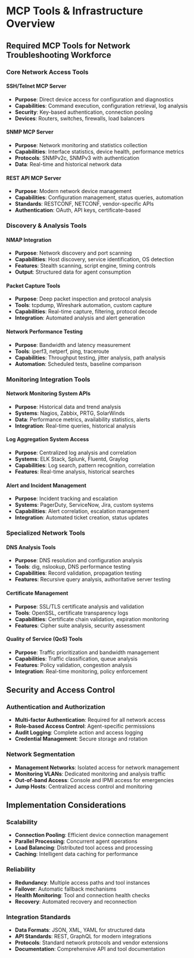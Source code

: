 # MCP Tools & Infrastructure Overview

## Required MCP Tools for Network Troubleshooting Workforce

### Core Network Access Tools

#### SSH/Telnet MCP Server
- **Purpose**: Direct device access for configuration and diagnostics
- **Capabilities**: Command execution, configuration retrieval, log analysis
- **Security**: Key-based authentication, connection pooling
- **Devices**: Routers, switches, firewalls, load balancers

#### SNMP MCP Server
- **Purpose**: Network monitoring and statistics collection
- **Capabilities**: Interface statistics, device health, performance metrics
- **Protocols**: SNMPv2c, SNMPv3 with authentication
- **Data**: Real-time and historical network data

#### REST API MCP Server
- **Purpose**: Modern network device management
- **Capabilities**: Configuration management, status queries, automation
- **Standards**: RESTCONF, NETCONF, vendor-specific APIs
- **Authentication**: OAuth, API keys, certificate-based

### Discovery & Analysis Tools

#### NMAP Integration
- **Purpose**: Network discovery and port scanning
- **Capabilities**: Host discovery, service identification, OS detection
- **Features**: Stealth scanning, script engine, timing controls
- **Output**: Structured data for agent consumption

#### Packet Capture Tools
- **Purpose**: Deep packet inspection and protocol analysis
- **Tools**: tcpdump, Wireshark automation, custom capture
- **Capabilities**: Real-time capture, filtering, protocol decode
- **Integration**: Automated analysis and alert generation

#### Network Performance Testing
- **Purpose**: Bandwidth and latency measurement
- **Tools**: iperf3, netperf, ping, traceroute
- **Capabilities**: Throughput testing, jitter analysis, path analysis
- **Automation**: Scheduled tests, baseline comparison

### Monitoring Integration Tools

#### Network Monitoring System APIs
- **Purpose**: Historical data and trend analysis
- **Systems**: Nagios, Zabbix, PRTG, SolarWinds
- **Data**: Performance metrics, availability statistics, alerts
- **Integration**: Real-time queries, historical analysis

#### Log Aggregation System Access
- **Purpose**: Centralized log analysis and correlation
- **Systems**: ELK Stack, Splunk, Fluentd, Graylog
- **Capabilities**: Log search, pattern recognition, correlation
- **Features**: Real-time analysis, historical searches

#### Alert and Incident Management
- **Purpose**: Incident tracking and escalation
- **Systems**: PagerDuty, ServiceNow, Jira, custom systems
- **Capabilities**: Alert correlation, escalation management
- **Integration**: Automated ticket creation, status updates

### Specialized Network Tools

#### DNS Analysis Tools
- **Purpose**: DNS resolution and configuration analysis
- **Tools**: dig, nslookup, DNS performance testing
- **Capabilities**: Record validation, propagation testing
- **Features**: Recursive query analysis, authoritative server testing

#### Certificate Management
- **Purpose**: SSL/TLS certificate analysis and validation
- **Tools**: OpenSSL, certificate transparency logs
- **Capabilities**: Certificate chain validation, expiration monitoring
- **Features**: Cipher suite analysis, security assessment

#### Quality of Service (QoS) Tools
- **Purpose**: Traffic prioritization and bandwidth management
- **Capabilities**: Traffic classification, queue analysis
- **Features**: Policy validation, congestion analysis
- **Integration**: Real-time monitoring, policy enforcement

## Security and Access Control

### Authentication and Authorization
- **Multi-factor Authentication**: Required for all network access
- **Role-based Access Control**: Agent-specific permissions
- **Audit Logging**: Complete action and access logging
- **Credential Management**: Secure storage and rotation

### Network Segmentation
- **Management Networks**: Isolated access for network management
- **Monitoring VLANs**: Dedicated monitoring and analysis traffic
- **Out-of-band Access**: Console and IPMI access for emergencies
- **Jump Hosts**: Centralized access control and monitoring

## Implementation Considerations

### Scalability
- **Connection Pooling**: Efficient device connection management
- **Parallel Processing**: Concurrent agent operations
- **Load Balancing**: Distributed tool access and processing
- **Caching**: Intelligent data caching for performance

### Reliability
- **Redundancy**: Multiple access paths and tool instances
- **Failover**: Automatic fallback mechanisms
- **Health Monitoring**: Tool and connection health checks
- **Recovery**: Automated recovery and reconnection

### Integration Standards
- **Data Formats**: JSON, XML, YAML for structured data
- **API Standards**: REST, GraphQL for modern integrations
- **Protocols**: Standard network protocols and vendor extensions
- **Documentation**: Comprehensive API and tool documentation